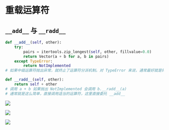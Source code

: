 # 重载运算符

## `__add__` 与 `__radd__`

```python
def __add__(self, other):
    try:
        pairs = itertools.zip_longest(self, other, fillvalue=0.0)
        return Vector(a + b for a, b in pairs)
    except TypeError:
        return NotImplemented
# 如果中缀运算符抛出异常，就终止了运算符分派机制。对 TypeError 来说，通常最好就是将其捕获，然后返回 NotImplementd。这样解释器会尝试调用反向运算符方法，对调之后，反向运算符方法可能会正确计算。

def __radd__(self, other):
    return self + other
# 调用 a + b 如果抛出 NotImplemented 会调用 b.__radd__(a)
# 通常就是这么简单，直接调用适当的运算符，这里直接委托 __add__


```

![](https://nzjia-1.oss-cn-shenzhen.aliyuncs.com/20190420004240.png)

![](https://nzjia-1.oss-cn-shenzhen.aliyuncs.com/20190420004252.png)

![](https://nzjia-1.oss-cn-shenzhen.aliyuncs.com/20190420004321.png)

